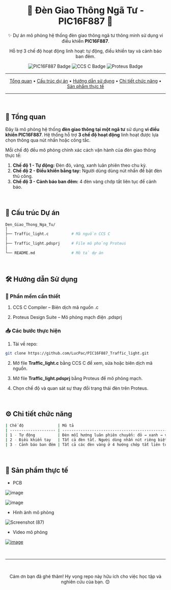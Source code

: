<div align="center">
  <h1>🚦 Đèn Giao Thông Ngã Tư - PIC16F887 🚦</h1>
  <p>✨ Dự án mô phỏng hệ thống đèn giao thông ngã tư thông minh sử dụng vi điều khiển <strong>PIC16F887</strong>.</p>
  <p>Hỗ trợ 3 chế độ hoạt động linh hoạt: tự động, điều khiển tay và cảnh báo ban đêm.</p>

  <p>
    <img src="https://img.shields.io/badge/PIC16F887-Vi%20x%E1%BB%AD%20l%C3%BD-brightgreen?style=for-the-badge&logo=microchip&logoColor=white" alt="PIC16F887 Badge">
    <img src="https://img.shields.io/badge/Ng%C3%B4n%20ng%E1%BB%AF-CCS%20C-blue?style=for-the-badge&logo=c&logoColor=white" alt="CCS C Badge">
    <img src="https://img.shields.io/badge/M%C3%B4%20ph%E1%BB%8Fng-Proteus-orange?style=for-the-badge&logo=proteus&logoColor=white" alt="Proteus Badge">
  </p>

---

  <p>
    <a href="#🚀-tổng-quan">Tổng quan</a> •
    <a href="#📁-cấu-trúc-dự-án">Cấu trúc dự án</a> •
    <a href="#🛠️-hướng-dẫn-sử-dụng">Hướng dẫn sử dụng</a> •
    <a href="#⚙️-chi-tiết-chức-năng">Chi tiết chức năng</a> •
    <a href="#🚩-sản-phẩm-thực-tế ">Sản phẩm thực tế</a>
  </p>

---
</div>

<br>

## 🚀 Tổng quan

Đây là mô phỏng hệ thống **đèn giao thông tại một ngã tư** sử dụng **vi điều khiển PIC16F887**. Hệ thống hỗ trợ **3 chế độ hoạt động** linh hoạt được lựa chọn thông qua nút nhấn hoặc công tắc.

Mỗi chế độ đều mô phỏng chính xác cách vận hành của đèn giao thông thực tế:

1. **Chế độ 1 - Tự động:** Đèn đỏ, vàng, xanh luân phiên theo chu kỳ.
2. **Chế độ 2 - Điều khiển bằng tay:** Người dùng dùng nút nhấn để bật đèn thủ công.
3. **Chế độ 3 - Cảnh báo ban đêm:** 4 đèn vàng chớp tắt liên tục để cảnh báo.

<br>

## 📁 Cấu trúc Dự án

```bash
Den_Giao_Thong_Nga_Tu/
│
├── Traffic_light.c          # Mã nguồn CCS C
│          
├── Traffic_light.pdsprj     # File mô phỏng Proteus
│  
└── README.md                # Mô tả dự án
```
<br>

## 🛠️ Hướng dẫn Sử dụng

### 🔧 Phần mềm cần thiết

1. CCS C Compiler – Biên dịch mã nguồn .c

2. Proteus Design Suite – Mô phỏng mạch điện .pdsprj

### 📥 Các bước thực hiện

1. Tải về repo:

```bash
git clone https://github.com/LucPac/PIC16F887_Traffic_light.git
```

2. Mở file **Traffic_light.c** bằng CCS C để xem, sửa hoặc biên dịch mã nguồn.

3. Mở file **Traffic_light.pdsprj** bằng Proteus để mô phỏng mạch.

4. Chọn chế độ và quan sát sự thay đổi trạng thái đèn trên Proteus.

<br>

## ⚙️ Chi tiết chức năng

```bash
| Chế độ               | Mô tả                                                                      |
| -------------------- | -------------------------------------------------------------------------- |
| 1 - Tự động          | Đèn mỗi hướng luân phiên chuyển: đỏ → xanh → vàng. Có thời gian định sẵn.  |
| 2 - Điều khiển tay   | Tất cả đèn tắt. Người dùng nhấn nút riêng biệt để bật/tắt đèn.             |
| 3 - Cảnh báo ban đêm | Tất cả các đèn vàng ở 4 hướng chớp tắt liên tục.                           |
```

<br>

## 🚩 Sản phẩm thực tế  

* PCB

![image](https://github.com/user-attachments/assets/c7a95654-681c-425e-acbe-62025cee1891)

![image](https://github.com/user-attachments/assets/a02374b4-9962-466d-985d-026dc2323736)

* Hình ảnh mô phỏng

![Screenshot (87)](https://github.com/user-attachments/assets/ab239cb8-e1cf-4113-8b71-a299691e1804)

* Video mô phỏng

[![image](https://github.com/user-attachments/assets/8d0833b3-2b20-427d-b9ea-355a20739084)](https://youtu.be/7rp6wgsRKR4)

<br>

---

<div align="center">
  <br>
  <p>Cảm ơn bạn đã ghé thăm! Hy vọng repo này hữu ích cho việc học tập và nghiên cứu của bạn. 😊</p>
  </div>
